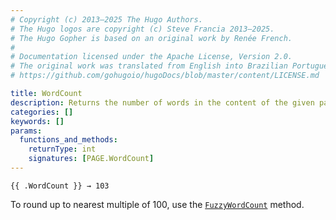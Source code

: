 ```yaml
---
# Copyright (c) 2013–2025 The Hugo Authors.
# The Hugo logos are copyright (c) Steve Francia 2013–2025.
# The Hugo Gopher is based on an original work by Renée French.
#
# Documentation licensed under the Apache License, Version 2.0.
# The original work was translated from English into Brazilian Portuguese.
# https://github.com/gohugoio/hugoDocs/blob/master/content/LICENSE.md

title: WordCount
description: Returns the number of words in the content of the given page.
categories: []
keywords: []
params:
  functions_and_methods:
    returnType: int
    signatures: [PAGE.WordCount]
---
```


```go-html-template
{{ .WordCount }} → 103
```

To round up to nearest multiple of 100, use the [`FuzzyWordCount`] method.

[`FuzzyWordCount`]: /methods/page/fuzzywordcount/
